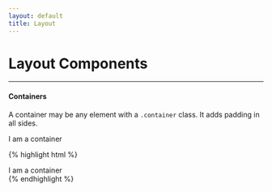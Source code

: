```yaml
---
layout: default
title: Layout
---
```


# Layout Components
---

#### Containers

A container may be any element with a <code>.container</code> class. It adds padding in all sides.

<div id="container-demo" class="example">
  <div class="preview">
    <div class="container">
      I am a container 
    </div> 
  </div>
</div>

{% highlight html %}
<div class="container">
  I am a container
</div>
{% endhighlight %}
